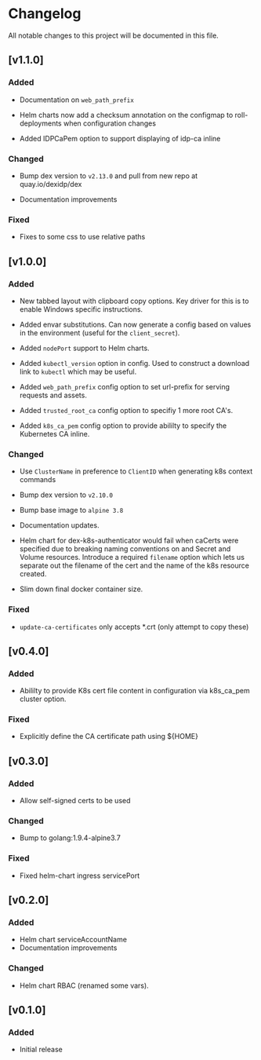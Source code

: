 # Changelog
All notable changes to this project will be documented in this file.

## [v1.1.0]

### Added

- Documentation on `web_path_prefix`

- Helm charts now add a checksum annotation on the configmap to roll-deployments when configuration changes

- Added IDPCaPem option to support displaying of idp-ca inline


### Changed

- Bump dex version to `v2.13.0` and pull from new repo at quay.io/dexidp/dex

- Documentation improvements

### Fixed

- Fixes to some css to use relative paths

## [v1.0.0]
### Added

- New tabbed layout with clipboard copy options. Key driver for this is to
enable Windows specific instructions.

- Added envar substitutions. Can now generate a config based on values in the
environment (useful for the `client_secret`).

- Added `nodePort` support to Helm charts.

- Added `kubectl_version` option in config. Used to construct a download link to `kubectl` which may be useful.

- Added `web_path_prefix` config option to set url-prefix for serving requests and assets.

- Added `trusted_root_ca` config option to specifiy 1 more root CA's.

- Added `k8s_ca_pem` config option to provide abililty to specify the Kubernetes CA inline.

### Changed

- Use `ClusterName` in preference to `ClientID` when generating k8s context commands

- Bump dex version to `v2.10.0`

- Bump base image to `alpine 3.8`

- Documentation updates.

- Helm chart for dex-k8s-authenticator would fail when caCerts were specified due to breaking naming conventions on and Secret and Volume resources. Introduce a required `filename` option which lets us separate out the filename of the cert and the name of the k8s resource created.

- Slim down final docker container size.

### Fixed

- `update-ca-certificates` only accepts *.crt (only attempt to copy these)

## [v0.4.0]
### Added
- Abililty to provide K8s cert file content in configuration via k8s_ca_pem
cluster option.

### Fixed
- Explicitly define the CA certificate path using ${HOME}

## [v0.3.0]
### Added
- Allow self-signed certs to be used

### Changed
- Bump to golang:1.9.4-alpine3.7

### Fixed
- Fixed helm-chart ingress servicePort

## [v0.2.0]
### Added
- Helm chart serviceAccountName
- Documentation improvements

### Changed
- Helm chart RBAC (renamed some vars).

## [v0.1.0]
### Added
- Initial release
